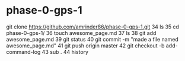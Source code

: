 # phase-0-gps-1
git clone https://github.com/amrinder86/phase-0-gps-1.git
   34  ls
   35  cd phase-0-gps-1/
   36  touch awesome_page.md
   37  ls
   38  git add awesome_page.md
   39  git status
   40  git commit -m "made a file named awesome_page.md"
   41  git push origin master
   42  git checkout -b add-command-log
   43  sub .
   44  history